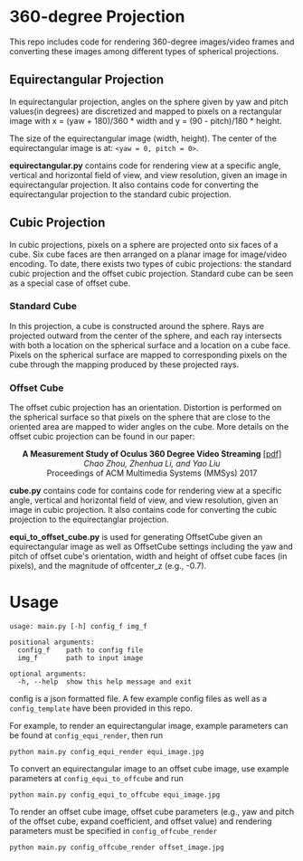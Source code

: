 # 360-degree Projection

This repo includes code for rendering 360-degree images/video frames and converting these images among different types of spherical projections.

## Equirectangular Projection

In equirectangular projection, angles on the sphere given by yaw and pitch values(in degrees) are discretized and mapped to pixels on a rectangular image with x = (yaw + 180)/360 * width and y = (90 - pitch)/180 * height. 

The size of the equirectangular image (width, height). The center of the equirectangular image is at: ```<yaw = 0, pitch = 0>```.

**equirectangular.py** contains code for rendering view at a specific angle, vertical and horizontal field of view, and view resolution, given an image in equirectangular projection. It also contains code for converting the equirectangular projection to the standard cubic projection.

## Cubic Projection

In cubic projections, pixels on a sphere are projected onto six faces of a cube. Six cube faces are then arranged on a planar image for image/video encoding. To date, there exists two types of cubic projections: the standard cubic projection and the offset cubic projection. Standard cube can be seen as a special case of offset cube. 

### Standard Cube

In this projection, a cube is constructed around the sphere. Rays are projected outward from the center of the sphere, and each ray intersects with both a location on the spherical surface and a location on a cube face. Pixels on the spherical surface are mapped to corresponding pixels on the cube through the mapping produced by these projected rays. 

### Offset Cube

The offset cubic projection has an orientation. Distortion is performed on the spherical surface so that pixels on the sphere that are close to the oriented area are mapped to wider angles on the cube. More details on the offset cubic projection can be found in our paper: 

<p align="center">
<strong>A Measurement Study of Oculus 360 Degree Video Streaming</strong> <a href=http://www.cs.binghamton.edu/~yaoliu/publications/mmsys17-360video.pdf>[pdf]</a> <br/>
<i>Chao Zhou, Zhenhua Li, and Yao Liu</i><br/>
Proceedings of ACM Multimedia Systems (MMSys) 2017
</p>

**cube.py** contains code for contains code for rendering view at a specific angle, vertical and horizontal field of view, and view resolution, given an image in cubic projection. It also contains code for converting the cubic projection to the equirectanglar projection.

**equi_to_offset_cube.py** is used for generating OffsetCube given an equirectangular image as well as OffsetCube settings including the yaw and pitch of offset cube's orientation, width and height of offset cube faces (in pixels), and the magnitude of offcenter_z (e.g., -0.7). 

# Usage
```
usage: main.py [-h] config_f img_f

positional arguments:
  config_f    path to config file
  img_f       path to input image

optional arguments:
  -h, --help  show this help message and exit
```
config is a json formatted file. A few example config files as well as a `config_template` have been provided in this repo.

For example, to render an equirectangular image, example parameters can be found at `config_equi_render`, then run
```
python main.py config_equi_render equi_image.jpg
```
To convert an equirectangular image to an offset cube image, use example parameters at `config_equi_to_offcube` and run
```
python main.py config_equi_to_offcube equi_image.jpg
```
To render an offset cube image, offset cube parameters (e.g., yaw and pitch of the offset cube, expand coefficient, and offset value) and rendering parameters must be specified in `config_offcube_render`
```
python main.py config_offcube_render offset_image.jpg
```

